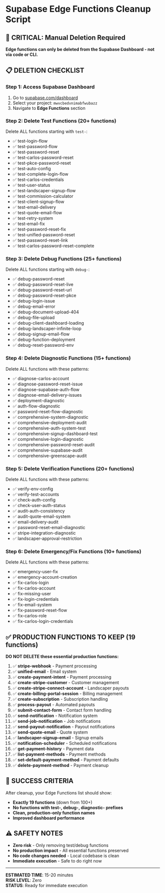 # Supabase Edge Functions Cleanup Script

## 🚨 CRITICAL: Manual Deletion Required

**Edge functions can only be deleted from the Supabase Dashboard - not via code or CLI.**

## 📋 DELETION CHECKLIST

### Step 1: Access Supabase Dashboard
1. Go to [supabase.com/dashboard](https://supabase.com/dashboard)
2. Select your project: `mwvcbedvnimabfwubazz`
3. Navigate to **Edge Functions** section

### Step 2: Delete Test Functions (20+ functions)
Delete ALL functions starting with `test-`:

- ✅ test-login-flow
- ✅ test-password-flow  
- ✅ test-password-reset
- ✅ test-carlos-password-reset
- ✅ test-pkce-password-reset
- ✅ test-auto-config
- ✅ test-complete-login-flow
- ✅ test-carlos-credentials
- ✅ test-user-status
- ✅ test-landscaper-signup-flow
- ✅ test-commission-calculator
- ✅ test-client-signup-flow
- ✅ test-email-delivery
- ✅ test-quote-email-flow
- ✅ test-retry-system
- ✅ test-email-fix
- ✅ test-password-reset-fix
- ✅ test-unified-password-reset
- ✅ test-password-reset-link
- ✅ test-carlos-password-reset-complete

### Step 3: Delete Debug Functions (25+ functions)
Delete ALL functions starting with `debug-`:

- ✅ debug-password-reset
- ✅ debug-password-reset-live
- ✅ debug-password-reset-url
- ✅ debug-password-reset-pkce
- ✅ debug-login-issue
- ✅ debug-email-error
- ✅ debug-document-upload-404
- ✅ debug-file-upload
- ✅ debug-client-dashboard-loading
- ✅ debug-landscaper-infinite-loop
- ✅ debug-signup-email-flow
- ✅ debug-function-deployment
- ✅ debug-reset-password-env

### Step 4: Delete Diagnostic Functions (15+ functions)
Delete ALL functions with these patterns:

- ✅ diagnose-carlos-account
- ✅ diagnose-password-reset-issue
- ✅ diagnose-supabase-auth-flow
- ✅ diagnose-email-delivery-issues
- ✅ deployment-diagnostic
- ✅ auth-flow-diagnostic
- ✅ password-reset-flow-diagnostic
- ✅ comprehensive-system-diagnostic
- ✅ comprehensive-deployment-audit
- ✅ comprehensive-auth-system-test
- ✅ comprehensive-signup-dashboard-test
- ✅ comprehensive-login-diagnostic
- ✅ comprehensive-password-reset-audit
- ✅ comprehensive-supabase-audit
- ✅ comprehensive-greenscape-audit

### Step 5: Delete Verification Functions (20+ functions)
Delete ALL functions with these patterns:

- ✅ verify-env-config
- ✅ verify-test-accounts
- ✅ check-auth-config
- ✅ check-user-auth-status
- ✅ audit-auth-consistency
- ✅ audit-quote-email-system
- ✅ email-delivery-audit
- ✅ password-reset-email-diagnostic
- ✅ stripe-integration-diagnostic
- ✅ landscaper-approval-restriction

### Step 6: Delete Emergency/Fix Functions (10+ functions)
Delete ALL functions with these patterns:

- ✅ emergency-user-fix
- ✅ emergency-account-creation
- ✅ fix-carlos-login
- ✅ fix-carlos-account
- ✅ fix-missing-user
- ✅ fix-login-credentials
- ✅ fix-email-system
- ✅ fix-password-reset-flow
- ✅ fix-carlos-role
- ✅ fix-carlos-login-credentials

## ✅ PRODUCTION FUNCTIONS TO KEEP (19 functions)

**DO NOT DELETE these essential production functions:**

1. ✅ **stripe-webhook** - Payment processing
2. ✅ **unified-email** - Email system  
3. ✅ **create-payment-intent** - Payment processing
4. ✅ **create-stripe-customer** - Customer management
5. ✅ **create-stripe-connect-account** - Landscaper payouts
6. ✅ **create-billing-portal-session** - Billing management
7. ✅ **create-subscription** - Subscription handling
8. ✅ **process-payout** - Automated payouts
9. ✅ **submit-contact-form** - Contact form handling
10. ✅ **send-notification** - Notification system
11. ✅ **send-job-notification** - Job notifications
12. ✅ **send-payout-notification** - Payout notifications
13. ✅ **send-quote-email** - Quote system
14. ✅ **landscaper-signup-email** - Signup emails
15. ✅ **notification-scheduler** - Scheduled notifications
16. ✅ **get-payment-history** - Payment data
17. ✅ **list-payment-methods** - Payment methods
18. ✅ **set-default-payment-method** - Payment defaults
19. ✅ **delete-payment-method** - Payment cleanup

## 🎯 SUCCESS CRITERIA

After cleanup, your Edge Functions list should show:
- **Exactly 19 functions** (down from 100+)
- **No functions with test-, debug-, diagnostic- prefixes**
- **Clean, production-only function names**
- **Improved dashboard performance**

## ⚠️ SAFETY NOTES

- **Zero risk** - Only removing test/debug functions
- **No production impact** - All essential functions preserved
- **No code changes needed** - Local codebase is clean
- **Immediate execution** - Safe to do right now

---

**ESTIMATED TIME**: 15-20 minutes  
**RISK LEVEL**: Zero  
**STATUS**: Ready for immediate execution